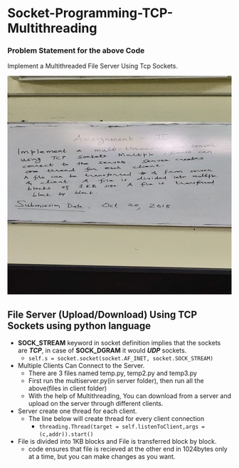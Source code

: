 # Socket-Programming-TCP-Multithreading
### Problem Statement for the above Code
Implement a Multithreaded File Server Using Tcp Sockets.
<p align="left">
  <img width="580" height="490" src="https://github.com/TejasTidke/Socket-Programming-TCP-Multithreading/blob/master/server/files/question.jpeg">
</p>

## File Server (Upload/Download) Using TCP Sockets using python language
- **SOCK_STREAM** keyword in socket definition implies that the sockets are ***TCP***, in case of **SOCK_DGRAM** it would ***UDP*** sockets.
  - `self.s = socket.socket(socket.AF_INET, socket.SOCK_STREAM)`
- Multiple Clients Can Connect to the Server.
  - There are 3 files named temp.py, temp2.py and temp3.py
  - First run the multiserver.py(in server folder), then run all the above(files in client folder)
  - With the help of Multithreading, You can download from a server and upload on the server through different clients.
- Server create one thread for each client.
  - The line below will create thread for every client connection
    - `threading.Thread(target = self.listenToClient,args = (c,addr)).start()`
- File is divided into 1KB blocks and File is transferred block by block.
  - code ensures that file is recieved at the other end in 1024bytes only at a time, but you can make changes as you want.

